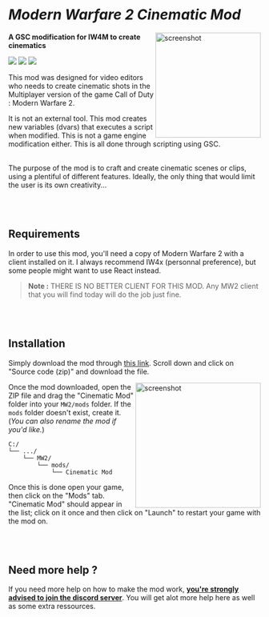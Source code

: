 # *Modern Warfare 2 Cinematic Mod*

<img src="https://i.imgur.com/m1UXwjN.png" alt="screenshot" height="210px" align="right"/>

**A GSC modification for IW4M to create cinematics**

<a href="https://discord.gg/wgRJDJJ"><img src="https://img.shields.io/discord/617736623412740146?label=Discord&style=flat-square"></a>
<a href="https://github.com/sasseries/iw4-cine-mod/releases"><img src="https://img.shields.io/github/v/release/sasseries/iw4-cine-mod?label=Latest%20version&style=flat-square"></a>
<a href="paypal.me/cxvl"><img src="https://img.shields.io/badge/Donate-Paypal-orange?style=flat-square"></a>

This mod was designed for video editors who needs to create cinematic shots in the Multiplayer version of the game Call of Duty : Modern Warfare 2.

It is not an external tool. This mod creates new variables (dvars) that executes a script when modified. This is not a game engine modification either. This is all done through scripting using GSC.

<br/>The purpose of the mod is to craft and create cinematic scenes or clips, using a plentiful of different features. Ideally, the only thing that would limit the user is its own creativity...

<br/><br/>
## Requirements

In order to use this mod, you'll need a copy of Modern Warfare 2 with a client installed on it.
I always recommend IW4x (personnal preference), but some people might want to use React instead.

> **Note :** THERE IS NO BETTER CLIENT FOR THIS MOD. Any MW2 client that you will find today will do the job just fine.

<br/><br/>
## Installation

Simply download the mod through [this link](https://github.com/sasserism/iw4-cine-mod/releases/latest). Scroll down and click on "Source code (zip)" and download the file.

<img src="https://i.gyazo.com/76f56263d5f84a2490384a8c2850e0c6.png" alt="screenshot" height="250px" align="right"/>

Once the mod downloaded, open the ZIP file and drag the "Cinematic Mod" folder into your `MW2/mods` folder. If the `mods` folder doesn't exist, create it. (*You can also rename the mod if you'd like.*)

```text
C:/
└── .../
    └── MW2/
        └── mods/
            └── Cinematic Mod
```

Once this is done open your game, then click on the "Mods" tab. "Cinematic Mod" should appear in the list; click on it once and then click on "Launch" to restart your game with the mod on.

<br/><br/>
## Need more help ?

If you need more help on how to make the mod work, **[you're strongly advised to join the discord server](https://discord.gg/wgRJDJJ)**. You will get alot more help here as well as some extra ressources.
